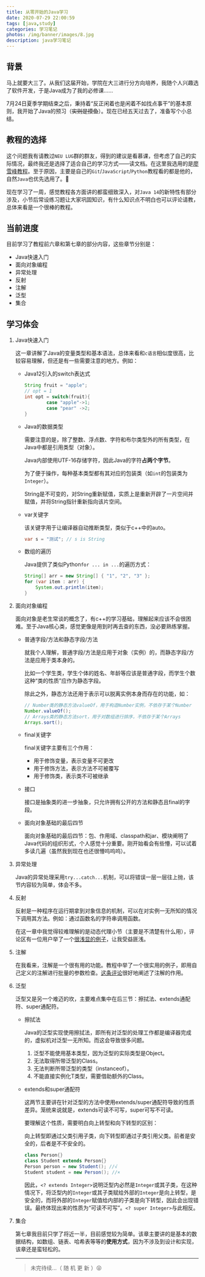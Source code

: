 ```yaml
---
title: 从零开始的Java学习
date: 2020-07-29 22:00:59
tags: [java,study]
categories: 学习笔记
photos: /img/banner/images/8.jpg
description: java学习笔记
---
```


## 背景

马上就要大三了。从我们这届开始，学院在大三进行分方向培养，我随个人兴趣选了软件开发，于是Java成为了我的必修课……

7月24日夏季学期结束之后，秉持着“反正闲着也是闲着不如找点事干”的基本原则，我开始了Java的预习（~~实则是摸鱼~~）。现在已经五天过去了，准备写个小总结。

<!-- more -->

## 教程的选择

这个问题我有请教过`NEU LUG`群的群友，得到的建议是看慕课，但考虑了自己的实际情况，最终我还是选择了适合自己的学习方式——读文档。在这里我选用的是[廖雪峰教程](https://www.liaoxuefeng.com/wiki/1252599548343744)。至于原因，主要是自己的`Git`/`JavaScript`/`Python`教程看的都是他的，自然`Java`也优先选用了。🤣

现在学习了一周，感觉教程各方面讲的都蛮细致深入，对`Java 14`的新特性有部分涉及，小节后常设练习题让大家巩固知识，有什么知识点不明白也可以评论请教，总体来看是一个很棒的教程。

## 当前进度

目前学习了教程前六章和第七章的部分内容，这些章节分别是：

+ Java快速入门
+ 面向对象编程
+ 异常处理
+ 反射
+ 注解
+ 泛型
+ 集合

## 学习体会

1. Java快速入门

   这一章讲解了Java的变量类型和基本语法，总体来看和`c语言`相似度很高，比较容易理解，但还是有一些需要注意的地方。例如：

   + Java12引入的switch表达式

     ```Java
     String fruit = "apple";
     // opt = 1
     int opt = switch(fruit){
             case "apple"->1;
             case "pear" ->2;
     }
     ```

   + Java的数据类型

     需要注意的是，除了整数、浮点数、字符和布尔类型外的所有类型，在Java中都是引用类型（对象）。

     Java内部使用UTF-16存储字符，因此Java的字符**占两个字节**。

     为了便于操作，每种基本类型都有其对应的包装类（如`int`的包装类为`Integer`）。

     String是不可变的，对String重新赋值，实质上是重新开辟了一片空间并赋值，并将String指针重新指向该片空间。

   + var关键字

     该关键字用于让编译器自动推断类型，类似于c++中的auto。

     ```java
     var s = "测试"; // s is String
     ```

   + 数组的遍历

     Java提供了类似Python`for ... in ...`的遍历方式：

     ```java
     String[] arr = new String[] { "1", "2", "3" };
     for (var item : arr) {
         System.out.println(item);
     }
     ```

2. 面向对象编程

   面向对象是老生常谈的概念了，有c++的学习基础，理解起来应该不会很困难。至于Java核心类，感觉更像是用到时再去查的东西，没必要熟练掌握。

   + 普通字段/方法和静态字段/方法

     就我个人理解，普通字段/方法是应用于对象（实例）的，而静态字段/方法是应用于类本身的。

     比如一个学生类，学生个体的姓名、年龄等应该是普通字段，而学生个数这种“类的性质”应作为静态字段。

     除此之外，静态方法还用于表示可以脱离实例本身而存在的功能，如：

     ```java
     // Number类的静态方法valueOf，用于构造Number实例，不依存于某个Number
     Number.valueOf();
     // Arrays类的静态方法sort，用于对数组进行排序，不依存于某个Arrays
     Arrays.sort();
     ```

   + final关键字

     final关键字主要有三个作用：

     + 用于修饰变量，表示变量不可更改
     + 用于修饰方法，表示方法不可被覆写
     + 用于修饰类，表示类不可被继承

   + 接口

     接口是抽象类的进一步抽象，只允许拥有公开的方法和静态且final的字段。

   + 面向对象基础的最后四节

     面向对象基础的最后四节：包、作用域、classpath和jar、模块阐明了Java代码的组织形式，个人感觉十分重要。刚开始看会有些懵，可以试着多读几遍（虽然我到现在也还很懵呜呜呜）。

3. 异常处理

   Java的异常处理采用`try...catch...`机制，可以将错误一层一层往上抛，该节内容较为简单，体会不多。

4. 反射

   反射是一种程序在运行期拿到对象信息的机制，可以在对实例一无所知的情况下调用其方法。例如：通过函数名的字符串调用函数。

   在这一章中我觉得较难理解的是动态代理小节（主要是不清楚有什么用），评论区有一位用户举了一个[很浅显的例子](https://www.liaoxuefeng.com/discuss/1279869501571105/1348125769859106)，让我受益匪浅。

5. 注解

   在我看来，注解是一个很有用的功能。教程中举了一个很实用的例子，即用自己定义的注解进行批量的参数检查。[这条评论](https://www.liaoxuefeng.com/discuss/1279869501571105/1337511613825057)很好地阐述了注解的作用。

6. 泛型

   泛型又是另一个难迈的坎，主要难点集中在后三节：擦拭法、extends通配符、super通配符。

   + 擦拭法

     Java的泛型实现使用擦拭法，即所有对泛型的处理工作都是编译器完成的，虚拟机对泛型一无所知。而这会导致很多问题。

     1. 泛型不能使用基本类型，因为泛型的实际类型是Object。
     2. 无法取得所带泛型的Class。
     3. 无法判断所带泛型的类型（instanceof）。
     4. 不能直接实例化T类型，需要借助额外的Class<T>。

   + extends和super通配符

     这两节主要讲在针对泛型的方法中使用extends/super通配符导致的性质差异。笼统来说就是，extends可读不可写，super可写不可读。

     要理解这个性质，需要明白向上转型和向下转型的区别：

     向上转型即通过父类引用子类，向下转型即通过子类引用父类。前者是安全的，后者是不不安全的。

     ```java
     class Person{}
     class Student extends Person{}
     Person person = new Student(); //√
     Student student = new Person(); //×
     ```

     因此，`<? extends Integer>`说明泛型内必然是`Integer`或其子类，在这种情况下，将泛型内的`Integer`或其子类赋给外部的`Integer`是向上转型，是安全的，而将外部的`Integer`赋值给内部的子类是向下转型，因此会出现错误。最终体现出来的性质为“可读不可写”。`<? super Integer>`与此相反。

7. 集合

   第七章我目前只学了将近一半，目前感觉较为简单。该章主要讲的是基本的数据结构，如数组、链表、哈希表等等的**使用方式**，因为不涉及到设计和实现，该章还是蛮轻松的。

   ----------

   > 未完待续...（ 随 机 更 新 ）😝